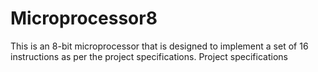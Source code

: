 # Microprocessor8
This is an 8-bit microprocessor that is designed to implement a set of 16 instructions as per the project specifications.
Project specifications
